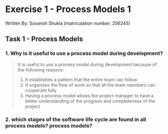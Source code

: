 # Exercise 1 - Process Models 1

Written By: Suvansh Shukla (matriculation number: 256245)

## Task 1 - Process Models

### 1. Why is it useful to use a process model during development?

> It is useful to use a process model during development because of the following reasons:
> 1. It establishes a pattern that the entire team can follow
> 2. It organizes the flow of work so that all the team members can cooperate fully
> 3. Having a process model allows the project manager to have a better understanding of the progress and completeness of the project

### 2. which stages of the software life cycle are found in all process models? process models?


